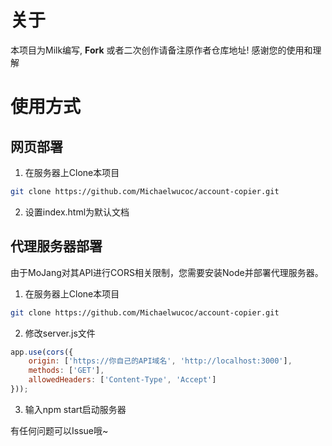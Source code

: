 # 关于
本项目为Milk编写, **Fork** 或者二次创作请备注原作者仓库地址! 感谢您的使用和理解

# 使用方式
## 网页部署
1. 在服务器上Clone本项目
```bash
git clone https://github.com/Michaelwucoc/account-copier.git
```
2. 设置index.html为默认文档
## 代理服务器部署
由于MoJang对其API进行CORS相关限制，您需要安装Node并部署代理服务器。
1. 在服务器上Clone本项目
```bash
git clone https://github.com/Michaelwucoc/account-copier.git
```
2. 修改server.js文件
```js
app.use(cors({
    origin: ['https://你自己的API域名', 'http://localhost:3000'],
    methods: ['GET'],
    allowedHeaders: ['Content-Type', 'Accept']
}));
```
3. 输入npm start启动服务器

有任何问题可以Issue哦~
